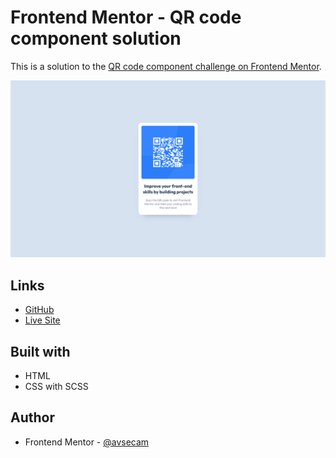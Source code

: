 # Frontend Mentor - QR code component solution

This is a solution to the [QR code component challenge on Frontend Mentor](https://www.frontendmentor.io/challenges/qr-code-component-iux_sIO_H).

![](./screenshot.png)

## Links

- [GitHub](https://github.com/avsecam/FM-QRComponent)
- [Live Site](https://avsecam.github.io/FM-QRComponent/)

## Built with

- HTML
- CSS with SCSS

## Author

- Frontend Mentor - [@avsecam](https://www.frontendmentor.io/profile/avsecam)
